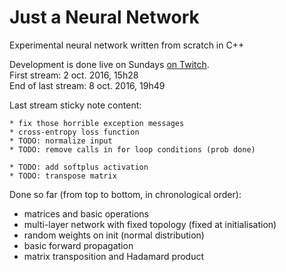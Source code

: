 # Just a Neural Network
Experimental neural network written from scratch in C++
 
Development is done live on Sundays [on Twitch](https://www.twitch.tv/nuclearcoder).  
First stream: 2 oct. 2016, 15h28  
End of last stream: 8 oct. 2016, 19h49  

Last stream sticky note content:
```
* fix those horrible exception messages
* cross-entropy loss function
* TODO: normalize input
* TODO: remove calls in for loop conditions (prob done)

* TODO: add softplus activation
* TODO: transpose matrix
```

Done so far (from top to bottom, in chronological order):
* matrices and basic operations
* multi-layer network with fixed topology (fixed at initialisation)
* random weights on init (normal distribution)
* basic forward propagation
* matrix transposition and Hadamard product
